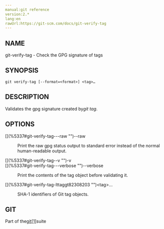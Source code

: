 ```yaml
---
manual:git reference
version:2.*
lang:en
rawUrl:https://git-scm.com/docs/git-verify-tag
---
```



## [](%5337#_name "")NAME<a name="_name"></a>


git-verify-tag - Check the GPG signature of tags





## [](%5337#_synopsis "")SYNOPSIS<a name="_synopsis"></a>

```
git verify-tag [--format=<format>] <tag>…​
```




## [](%5337#_description "")DESCRIPTION<a name="_description"></a>


Validates the gpg signature created by<em>git tag</em>.





## [](%5337#_options "")OPTIONS<a name="_options"></a>
<dl><dt id='git-verify-tag---raw'>[](%5337#git-verify-tag---raw "")--raw</dt><dd>

Print the raw gpg status output to standard error instead of the normal human-readable output.

</dd><dt id='git-verify-tag--v'>[](%5337#git-verify-tag--v "")-v</dt><dt id='git-verify-tag---verbose'>[](%5337#git-verify-tag---verbose "")--verbose</dt><dd>

Print the contents of the tag object before validating it.

</dd><dt id='git-verify-tag-lttaggt82308203'>[](%5337#git-verify-tag-lttaggt82308203 "")&lt;tag&gt;…​</dt><dd>

SHA-1 identifiers of Git tag objects.

</dd></dl>



## [](%5337#_git "")GIT<a name="_git"></a>


Part of the[git[1]](%2248    "")suite





